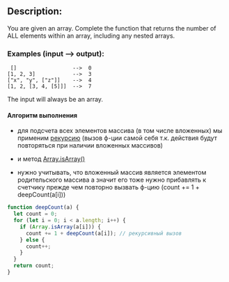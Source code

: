 ## Description:

You are given an array. Complete the function that returns the number of ALL elements within an array, including any nested arrays.

### Examples (input --> output):

```
 []                  -->  0
[1, 2, 3]            -->  3
["x", "y", ["z"]]    -->  4
[1, 2, [3, 4, [5]]]  -->  7
```

The input will always be an array.

#### Алгоритм выполнения

- для подсчета всех элементов массива (в том числе вложенных) мы применим [рекурсию](https://learn.javascript.ru/recursion)
  (вызов ф-ции самой себя т.к. действия будут повторяться при наличии вложенных массивов)

- и метод [Array.isArray()](https://developer.mozilla.org/ru/docs/Web/JavaScript/Reference/Global_Objects/Array/isArray)

- нужно учитывать, что вложенный массив является элементом родительского массива а значит его тоже нужно прибавлять к счетчику прежде чем повторно вызвать ф-цию (count += 1 + deepCount(a[i]))

```javascript
function deepCount(a) {
  let count = 0;
  for (let i = 0; i < a.length; i++) {
    if (Array.isArray(a[i])) {
      count += 1 + deepCount(a[i]); // рекурсивный вызов
    } else {
      count++;
    }
  }
  return count;
}
```
